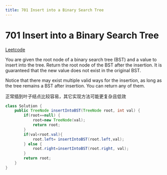 ```yaml
---
title: 701 Insert into a Binary Search Tree
---
```


# 701 Insert into a Binary Search Tree

[Leetcode](https://leetcode.com/problems/insert-into-a-binary-search-tree/)

You are given the root node of a binary search tree (BST) and a value to insert into the tree. Return the root node of the BST after the insertion. It is guaranteed that the new value does not exist in the original BST.

Notice that there may exist multiple valid ways for the insertion, as long as the tree remains a BST after insertion. You can return any of them.

正常插到叶子结点比较容易，其它实现方法可能更复杂且低效

```java
class Solution {
    public TreeNode insertIntoBST(TreeNode root, int val) {
        if(root==null) {
            root=new TreeNode(val);
            return root;
        }
        if(val<root.val){
            root.left= insertIntoBST(root.left,val);
        } else {
            root.right=insertIntoBST(root.right, val);
        }
        return root;
    } 
}
```